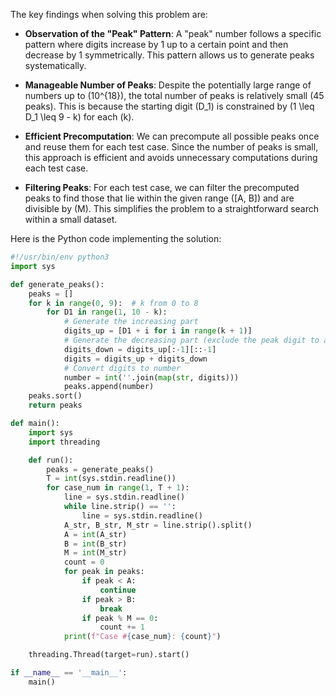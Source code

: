 The key findings when solving this problem are:

- **Observation of the "Peak" Pattern**: A "peak" number follows a specific pattern where digits increase by 1 up to a certain point and then decrease by 1 symmetrically. This pattern allows us to generate peaks systematically.

- **Manageable Number of Peaks**: Despite the potentially large range of numbers up to \(10^{18}\), the total number of peaks is relatively small (45 peaks). This is because the starting digit \(D_1\) is constrained by \(1 \leq D_1 \leq 9 - k\) for each \(k\).

- **Efficient Precomputation**: We can precompute all possible peaks once and reuse them for each test case. Since the number of peaks is small, this approach is efficient and avoids unnecessary computations during each test case.

- **Filtering Peaks**: For each test case, we can filter the precomputed peaks to find those that lie within the given range \([A, B]\) and are divisible by \(M\). This simplifies the problem to a straightforward search within a small dataset.

Here is the Python code implementing the solution:

```python
#!/usr/bin/env python3
import sys

def generate_peaks():
    peaks = []
    for k in range(0, 9):  # k from 0 to 8
        for D1 in range(1, 10 - k):
            # Generate the increasing part
            digits_up = [D1 + i for i in range(k + 1)]
            # Generate the decreasing part (exclude the peak digit to avoid duplication)
            digits_down = digits_up[:-1][::-1]
            digits = digits_up + digits_down
            # Convert digits to number
            number = int(''.join(map(str, digits)))
            peaks.append(number)
    peaks.sort()
    return peaks

def main():
    import sys
    import threading

    def run():
        peaks = generate_peaks()
        T = int(sys.stdin.readline())
        for case_num in range(1, T + 1):
            line = sys.stdin.readline()
            while line.strip() == '':
                line = sys.stdin.readline()
            A_str, B_str, M_str = line.strip().split()
            A = int(A_str)
            B = int(B_str)
            M = int(M_str)
            count = 0
            for peak in peaks:
                if peak < A:
                    continue
                if peak > B:
                    break
                if peak % M == 0:
                    count += 1
            print(f"Case #{case_num}: {count}")

    threading.Thread(target=run).start()

if __name__ == '__main__':
    main()
```